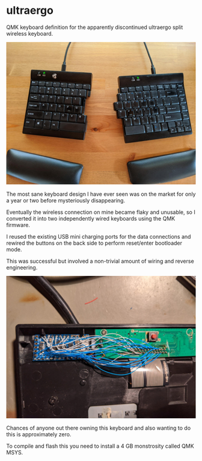 # ultraergo
QMK keyboard definition for the apparently discontinued ultraergo split wireless keyboard.

![](https://raw.githubusercontent.com/thennen/ultraergo/master/finished.jpeg)

The most sane keyboard design I have ever seen was on the market for only a year or two before mysteriously disappearing.

Eventually the wireless connection on mine became flaky and unusable, so I converted it into two independently wired keyboards using the QMK firmware.

I reused the existing USB mini charging ports for the data connections and rewired the buttons on the back side to perform reset/enter bootloader mode.

This was successful but involved a non-trivial amount of wiring and reverse engineering.

![](https://raw.githubusercontent.com/thennen/ultraergo/master/wiring1.jpeg)

Chances of anyone out there owning this keyboard and also wanting to do this is approximately zero.

To compile and flash this you need to install a 4 GB monstrosity called QMK MSYS.
